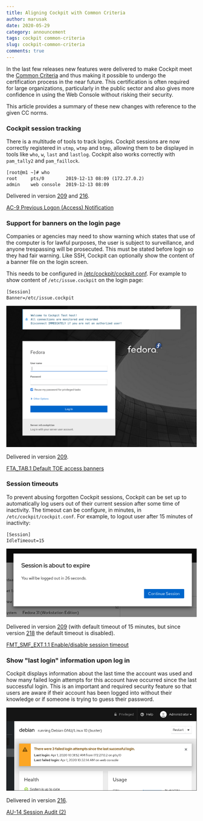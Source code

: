 ```yaml
---
title: Aligning Cockpit with Common Criteria
author: marusak
date: 2020-05-29
category: announcement
tags: cockpit common-criteria
slug: cockpit-common-criteria
comments: true
---
```


In the last few releases new features were delivered to make Cockpit meet the [Common Criteria](https://www.commoncriteriaportal.org/12gg) and thus making it possible to undergo the certification process in the near future.
This certification is often required for large organizations, particularly in the public sector and also gives more confidence in using the Web Console without risking their security.

This article provides a summary of these new changes with reference to the given CC norms.

### Cockpit session tracking

There is a multitude of tools to track logins. Cockpit sessions are now correctly registered in
`utmp`, `wtmp` and `btmp`, allowing them to be displayed in tools like `who`, `w`, `last` and `lastlog`.
Cockpit also works correctly with `pam_tally2` and `pam_faillock`.

```
[root@m1 ~]# who
root     pts/0        2019-12-13 08:09 (172.27.0.2)
admin    web console  2019-12-13 08:09
```

Delivered in version [209](https://cockpit-project.org/blog/cockpit-209.html) and [216](https://cockpit-project.org/blog/cockpit-216.html).

[AC-9 Previous Logon (Access) Notification](https://nvlpubs.nist.gov/nistpubs/SpecialPublications/NIST.SP.800-53r4.pdf)

### Support for banners on the login page

Companies or agencies may need to show warning which states that use of the computer is for lawful purposes, the user is subject to surveillance, and anyone trespassing will be prosecuted.
This must be stated before login so they had fair warning.
Like SSH, Cockpit can optionally show the content of a banner file on the login screen.

This needs to be configured in [/etc/cockpit/cockpit.conf](https://cockpit-project.org/guide/latest/cockpit.conf.5.html). For example to show content of `/etc/issue.cockpit` on the login page:
```
[Session]
Banner=/etc/issue.cockpit
```

![/etc/issue](/images/etc-issue.png)

Delivered in version [209](https://cockpit-project.org/blog/cockpit-209.html).

[FTA_TAB.1 Default TOE access banners](https://www.niap-ccevs.org/MMO/PP/-442-/)

### Session timeouts

To prevent abusing forgotten Cockpit sessions, Cockpit can be set up to automatically log users out of their current session after some time of inactivity.
The timeout can be configure, in minutes, in `/etc/cockpit/cockpit.conf`. For example, to logout user after 15 minutes of inactivity:

```
[Session]
IdleTimeout=15
```

![Automatic logout](/images/session-timeout.png)

Delivered in version [209](https://cockpit-project.org/blog/cockpit-209.html) (with default timeout
of 15 minutes, but since version [218](https://cockpit-project.org/blog/cockpit-218.html) the
default timeout is disabled).

[FMT_SMF_EXT.1.1 Enable/disable session timeout](https://www.niap-ccevs.org/MMO/PP/-442-/)

### Show "last login" information upon log in

Cockpit displays information about the last time the account was used and how many failed login attempts for this account have occurred since the last successful login.
This is an important and required security feature so that users are aware if their account has been logged into without their knowledge or if someone is trying to guess their password.

![Last login banner](/images/last-login-banner.png)

Delivered in version [216](https://cockpit-project.org/blog/cockpit-216.html).

[AU-14 Session Audit (2)](https://nvlpubs.nist.gov/nistpubs/SpecialPublications/NIST.SP.800-53r4.pdf)
